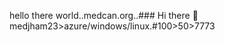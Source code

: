 hello there world..medcan.org..### Hi there 👋
medjham23>azure/windows/linux.#100>50>7773
<!--azure.inc/microsoft/google.com
**MEDJHAMraf/MEDJHAMraf** is a ✨ _special_ ✨ repository because its `README.md` (this file) appears on your GitHub profile
Here are some ideas to get you started:
**hello there:::azumiayamichico@medcan.com/medalofhonor/playthegame
- 🔭 I’m currently working on ...
- 🌱 I’m currently learning ...
- 👯 I’m looking to collaborate on ...
- 🤔 I’m looking for help with ...
- 💬 Ask me about ...
- 📫 How to reach me: ...
- 😄 Pronouns: ...
- ⚡ Fun fact: ...
-->
